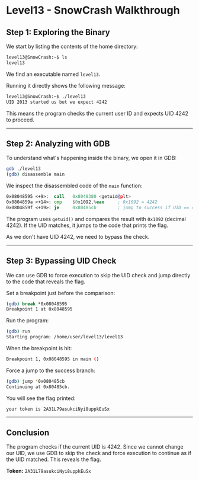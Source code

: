 # Level13 - SnowCrash Walkthrough

## Step 1: Exploring the Binary

We start by listing the contents of the home directory:

```bash
level13@SnowCrash:~$ ls
level13
```

We find an executable named `level13`.

Running it directly shows the following message:

```bash
level13@SnowCrash:~$ ./level13
UID 2013 started us but we expect 4242
```

This means the program checks the current user ID and expects UID 4242 to proceed.

---

## Step 2: Analyzing with GDB

To understand what's happening inside the binary, we open it in GDB:

```bash
gdb ./level13
(gdb) disassemble main
```

We inspect the disassembled code of the `main` function:

```asm
0x08048595 <+9>:  call   0x8048380 <getuid@plt>
0x0804859a <+14>: cmp    $0x1092,%eax     ; 0x1092 = 4242
0x0804859f <+19>: je     0x80485cb        ; jump to success if UID == 4242
```

The program uses `getuid()` and compares the result with `0x1092` (decimal 4242). If the UID matches, it jumps to the code that prints the flag.

As we don't have UID 4242, we need to bypass the check.

---

## Step 3: Bypassing UID Check

We can use GDB to force execution to skip the UID check and jump directly to the code that reveals the flag.

Set a breakpoint just before the comparison:

```bash
(gdb) break *0x08048595
Breakpoint 1 at 0x8048595
```

Run the program:

```bash
(gdb) run
Starting program: /home/user/level13/level13
```

When the breakpoint is hit:

```bash
Breakpoint 1, 0x08048595 in main ()
```

Force a jump to the success branch:

```bash
(gdb) jump *0x080485cb
Continuing at 0x80485cb.
```

You will see the flag printed:

```
your token is 2A31L79asukciNyi8uppkEuSx
```

---

## Conclusion

The program checks if the current UID is 4242. Since we cannot change our UID, we use GDB to skip the check and force execution to continue as if the UID matched. This reveals the flag.

**Token:** `2A31L79asukciNyi8uppkEuSx`
